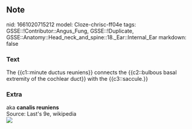 ## Note
nid: 1661020715212
model: Cloze-chrisc-ff04e
tags: GSSE::!Contributor::Angus_Fung, GSSE::!Duplicate, GSSE::Anatomy::Head_neck_and_spine::18._Ear::Internal_Ear
markdown: false

### Text
The {{c1::minute ductus reuniens}} connects the {{c2::bulbous basal extremity of the cochlear duct}} with the {{c3::saccule.}}

### Extra
<div>
  aka <b>canalis reuniens</b>
</div>
<div>
  Source: Last's 9e, wikipedia
</div>
<div><img src="Gray924.png"></div>
